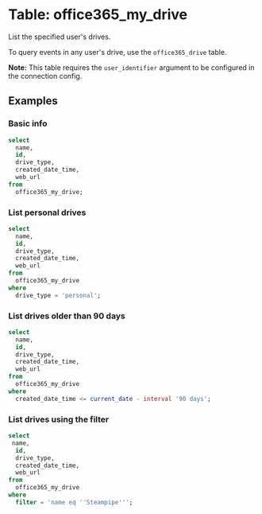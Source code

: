 # Table: office365_my_drive

List the specified user's drives.

To query events in any user's drive, use the `office365_drive` table.

**Note:** This table requires the `user_identifier` argument to be configured in the connection config.

## Examples

### Basic info

```sql
select
  name,
  id,
  drive_type,
  created_date_time,
  web_url
from
  office365_my_drive;
```

### List personal drives

```sql
select
  name,
  id,
  drive_type,
  created_date_time,
  web_url
from
  office365_my_drive
where
  drive_type = 'personal';
```

### List drives older than 90 days

```sql
select
  name,
  id,
  drive_type,
  created_date_time,
  web_url
from
  office365_my_drive
where
  created_date_time <= current_date - interval '90 days';
```

### List drives using the filter

```sql
select
 name,
  id,
  drive_type,
  created_date_time,
  web_url
from
  office365_my_drive
where
  filter = 'name eq ''Steampipe''';
```
